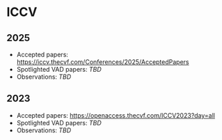 # ICCV

## 2025
- Accepted papers: <https://iccv.thecvf.com/Conferences/2025/AcceptedPapers>
- Spotlighted VAD papers: _TBD_
- Observations: _TBD_

## 2023
- Accepted papers: <https://openaccess.thecvf.com/ICCV2023?day=all>
- Spotlighted VAD papers: _TBD_
- Observations: _TBD_
